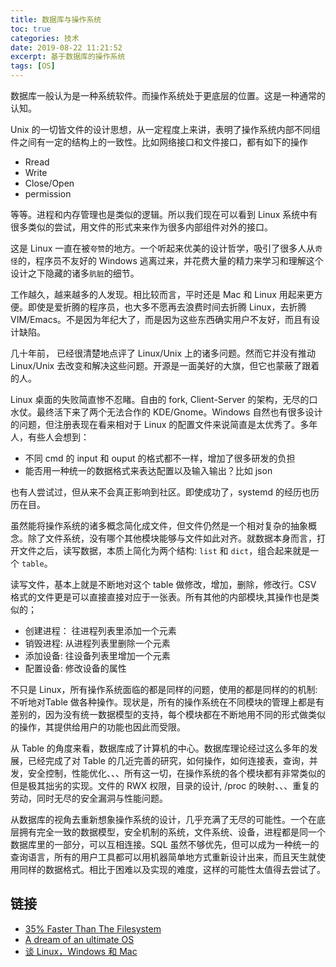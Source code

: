```yaml
---
title: 数据库与操作系统
toc: true
categories: 技术
date: 2019-08-22 11:21:52
excerpt: 基于数据库的操作系统
tags: [OS]
---
```


数据库一般认为是一种系统软件。而操作系统处于更底层的位置。这是一种通常的认知。



Unix 的一切皆文件的设计思想，从一定程度上来讲，表明了操作系统内部不同组件之间有一定的结构上的一致性。比如网络接口和文件接口，都有如下的操作

* Rread
* Write
* Close/Open
* permission

等等。进程和内存管理也是类似的逻辑。所以我们现在可以看到 Linux 系统中有很多类似的尝试，用文件的形式来来作为很多内部组件对外的接口。



这是 Linux 一直在被`夸赞`的地方。一个听起来优美的设计哲学，吸引了很多人从`奇怪`的，程序员不友好的 Windows 逃离过来，并花费大量的精力来学习和理解这个设计之下隐藏的诸多`肮脏`的细节。 



工作越久，越来越多的人发现。相比较而言，平时还是 Mac 和 Linux 用起来更方便。即使是爱折腾的程序员，也大多不愿再去浪费时间去折腾 Linux，去折腾 VIM/Emacs。不是因为年纪大了，而是因为这些东西确实用户不友好，而且有设计缺陷。



几十年前， <Unix Haters Book>已经很清楚地点评了 Linux/Unix 上的诸多问题。然而它并没有推动 Linux/Unix 去改变和解决这些问题。开源是一面美好的大旗，但它也蒙蔽了跟着的人。



Linux 桌面的失败简直惨不忍睹。自由的 fork, Client-Server 的架构，无尽的口水仗。最终活下来了两个无法合作的 KDE/Gnome。Windows 自然也有很多设计的问题，但注册表现在看来相对于 Linux 的配置文件来说简直是太优秀了。多年人，有些人会想到：

* 不同 cmd 的 input 和 ouput 的格式都不一样，增加了很多研发的负担
* 能否用一种统一的数据格式来表达配置以及输入输出？比如 json

也有人尝试过，但从来不会真正影响到社区。即使成功了，systemd 的经历也历历在目。



虽然能将操作系统的诸多概念简化成文件，但文件仍然是一个相对复杂的抽象概念。除了文件系统，没有哪个其他模块能够与文件如此对齐。就数据本身而言，打开文件之后，读写数据，本质上简化为两个结构: `list` 和 `dict`，组合起来就是一个 `table`。

读写文件，基本上就是不断地对这个 table 做修改，增加，删除，修改行。CSV 格式的文件更是可以直接直接对应于一张表。所有其他的内部模块,其操作也是类似的；

* 创建进程： 往进程列表里添加一个元素
* 销毁进程: 从进程列表里删除一个元素
* 添加设备: 往设备列表里增加一个元素
* 配置设备: 修改设备的属性

不只是 Linux，所有操作系统面临的都是同样的问题，使用的都是同样的的机制: 不听地对Table 做各种操作。现状是，所有的操作系统在不同模块的管理上都是有差别的，因为没有统一数据模型的支持，每个模块都在不断地用不同的形式做类似的操作，其提供给用户的功能也因此而受限。

从 Table 的角度来看，数据库成了计算机的中心。数据库理论经过这么多年的发展，已经完成了对 Table 的几近完善的研究，如何操作，如何连接表，查询，并发，安全控制，性能优化、、、所有这一切，在操作系统的各个模块都有非常类似的但是极其拙劣的实现。文件的 RWX 权限，目录的设计, /proc 的映射、、、重复的劳动，同时无尽的安全漏洞与性能问题。



从数据库的视角去重新想象操作系统的设计，几乎充满了无尽的可能性。一个在底层拥有完全一致的数据模型，安全机制的系统，文件系统、设备，进程都是同一个数据库里的一部分，可以互相连接。SQL 虽然不够优先，但可以成为一种统一的查询语言，所有的用户工具都可以用机器简单地方式重新设计出来，而且天生就使用同样的数据格式。相比于困难以及实现的难度，这样的可能性太值得去尝试了。



## 链接

* [35% Faster Than The Filesystem](https://www.sqlite.org/fasterthanfs.html)
* [A dream of an ultimate OS](http://okmij.org/ftp/papers/DreamOSPaper.html)
* [谈 Linux，Windows 和 Mac](http://www.yinwang.org/blog-cn/2013/03/07/linux-windows-mac)



















